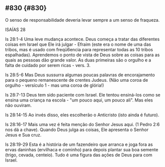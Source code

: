 ## #830 {#830}

O senso de responsabilidade deveria levar sempre a um senso de fraqueza.

ISAÍAS 28

Is 28:1-4 Uma leve mudança acontece. Deus começa a tratar das diferentes coisas em Israel que Ele irá julgar - Efraim (este era o nome de uma das tribos, mas é usado com freqü6encia para representar todas as 10 tribos espalhadas). Aprendemos o ponto de vista de Deus sobre as coisas para as quais as pessoas dão grande valor. As duas primeiras são o orgulho e a falta de cuidado por serem ricas - vers. 3.

Is 28:5-6 Mas Deus sussurra algumas poucas palavras de encorajamento para o pequeno remanescente de crentes Judeus. (Não uma coroa de orgulho - versículo 1 - mas uma coroa de glória!)

Is 28:7-13 Deus tem sido paciente com Israel. Ele tentou ensiná-los como se ensina uma criança na escola - &quot;um pouco aqui, um pouco ali&quot;. Mas eles não ouviram.

Is 28:14-15 Ao invés disso, eles escolherão o Anticristo (isto ainda é futuro).

Is 28:16-17 Mais uma vez é feita menção do Senhor Jesus aqui. (1 Pedro 2:6 nos dá a chave). Quando Deus julga as coisas, Ele apresenta o Senhor Jesus e Sua cruz.

Is 28:19-29 Esta é a história de um fazendeiro que arranca e joga fora as ervas daninhas (ervilhaca e cominho) para depois plantar sua boa semente (trigo, cevada, centeio). Tudo é uma figura das ações de Deus para com Israel.